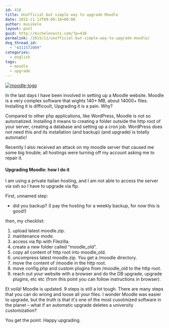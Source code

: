 ```yaml
---
id: 418
title: Unofficial but simple way to upgrade Moodle
date: 2015-11-12T09:09:18+00:00
author: musikele
layout: post
guid: http://michelenasti.com/?p=418
permalink: /2015/11/unofficial-but-simple-way-to-upgrade-moodle/
dsq_thread_id:
  - "4311572009"
categories:
  - english
tags:
  - moodle
  - upgrade
---
```

[<img class="aligncenter size-full wp-image-422" src="https://i2.wp.com/michelenasti.com/wp-content/uploads/2015/11/moodle-logo.png?fit=204%2C61" alt="moodle-logo" data-recalc-dims="1" />](https://i2.wp.com/michelenasti.com/wp-content/uploads/2015/11/moodle-logo.png)

In the last days I have been involved in setting up a Moodle website. Moodle is a very complex software that wights 140+ MB, about 14000+ files. Installing it is difficoult, Upgrading it is a pain. Why?

Compared to other php applications, like WordPress, Moodle is not so automatized. Installing it means to creating a folder outside the http root of your server, creating a database and setting up a cron job. WordPress does not need this and its installation (and backup) (and upgrade) is totally automatic!

Recently I also received an attack on my moodle server that caused me some big trouble; all hostings were turning off my account asking me to repair it.

#### Upgrading Moodle: how I do it

I am using a private italian hosting, and I am not able to access the server via ssh so I have to upgrade via ftp.

First, unnamed step:

  * did you backup? (I pay the hosting for a weekly backup, for now this is good!)

then, my checklist:

  1. upload latest moodle.zip.
  2. maintenance mode.
  3. access via ftp with Filezilla.
  4. create a new folder called &#8220;moodle_old&#8221;.
  5. copy all content of http root into moodle_old.
  6. uncompress latest moodle.zip. You get a /moodle directory.
  7. move the content of /moodle in the http root.
  8. move config.php and custom plugins from /moodle_old to the http root.
  9. reach out your website with a browser and do the DB upgrade, upgrade plugins, etc etc (from this point you can follow instructions in browser).

Et voilà! Moodle is updated. 9 steps is still a lot tough. There are many steps that you can do wrong and loose all your files. I wonder Moodle was easier to upgrade, but the truth is that it's one of the most cusotmized software in the planet &#8211; what if an automatic upgrade deletes a university customization?

You get the point. Happy upgrading.

 